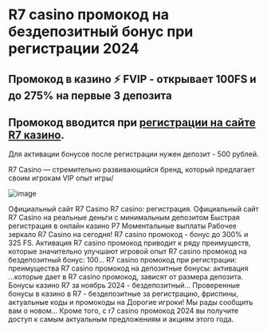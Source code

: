 # R7 casino промокод на бездепозитный бонус при регистрации 2024 

## Промокод в казино ⚡️ FVIP  - открывает 100FS и до 275% на первые 3 депозита

## Промокод вводится при [регистрации на сайте R7 казино](https://linkcasino.ru/r7_casino). 

Для активации бонусов после регистрации нужен депозит - 500 рублей. 

R7 Casino — стремительно развивающийся бренд, который предлагает своим игрокам VIP опыт игры/

![image](https://github.com/user-attachments/assets/b0ac2aff-895c-44d2-bd8b-1102854c7f0a)


Официальный сайт R7 Casino R7 casino: регистрация. Официальный сайт R7 Casino на реальные деньги с минимальным депозитом Быстрая регистрация в онлайн казино Р7 Моментальные выплаты Рабочее зеркало R7 Casino на сегодня! R7 casino промокод - бонус до 300% и 325 FS. Активация R7 casino промокод приводит к ряду преимуществ, которые значительно улучшают игровой опыт R7 casino промокод на бездепозитный бонус: 100... R7 casino промокод при регистрации: преимущества R7 casino промокод на депозитные бонусы: активация ...которые дает в R7 casino промокод, зависят от размера депозита. Бонусы казино R7 за ноябрь 2024 - бездепозитный... Проверенные бонусы в казино в R7 - бездепозитные за регистрацию, фриспины, актуальные коды и промокоды на Дорогие игроки! Мы рады сообщить вам о новом... Кроме того, с r7 casino промокод 2024 вы получите доступ к самым актуальным предложениям и акциям этого года.
